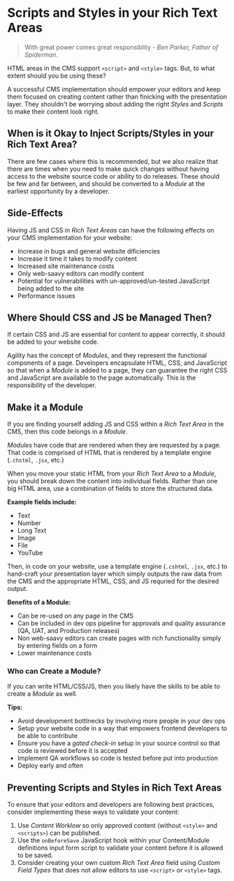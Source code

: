 # Scripts and Styles in your Rich Text Areas

>With great power comes great responsiblity - *Ben Parker, Father of Spiderman*. 

HTML areas in the CMS support `<script>` and `<style>` tags. But, to what extent should you be using these?

A successful CMS implementation should empower your editors and keep them focused on creating content rather than finicking with the presentation layer. They shouldn't be worrying about adding the right *Styles* and *Scripts* to make their content look right.

## When is it Okay to Inject Scripts/Styles in your Rich Text Area?
There are few cases where this is recommended, but we also realize that there are times when you need to make quick changes without having access to the website source code or ability to do releases. These should be few and far between, and should be converted to a *Module* at the earliest opportunity by a developer.


## Side-Effects
Having JS and CSS in *Rich Text Areas* can have the following effects on your CMS implementation for your website:
- Increase in bugs and general website dificiencies
- Increase it time it takes to modify content
- Increased site maintenance costs
- Only web-saavy editors can modify content
- Potential for vulnerabilities with un-approved/un-tested JavaScript being added to the site
- Performance issues


## Where Should CSS and JS be Managed Then?
If certain CSS and JS are essential for content to appear correctly, it should be added to your website code.

Agility has the concept of *Modules*, and they represent the functional components of a page. Developers encapsulate HTML, CSS, and JavaScript so that when a *Module* is added to a page, they can guarantee the right CSS and JavaScript are available to the page automatically. This is the responsibility of the developer.

## Make it a Module
If you are finding yourself adding JS and CSS within a *Rich Text Area* in the CMS, then this code belongs in a *Module*.

*Modules* have code that are rendered when they are requested by a page. That code is comprised of HTML that is rendered by a template engine (`.chstml`, `.jsx`, etc.)

When you move your static HTML from your *Rich Text Area* to a *Module*, you should break down the content into individual fields. Rather than one big HTML area, use a combination of fields to store the structured data.

**Example fields include:**
- Text
- Number
- Long Text
- Image
- File
- YouTube

Then, in code on your website, use a template engine (`.cshtml`, `.jsx`, etc.) to hand-craft your presentation layer which simply outputs the raw data from the CMS and the appropriate HTML, CSS, and JS requried for the desired output.

**Benefits of a Module:**
- Can be re-used on any page in the CMS
- Can be included in dev ops pipeline for approvals and quality assurance (QA, UAT, and Production releases)
- Non web-saavy editors can create pages with rich functionality simply by entering fields on a form
- Lower maintenance costs

### Who can Create a Module?
If you can write HTML/CSS/JS, then you likely have the skills to be able to create a *Module* as well.

**Tips:**
- Avoid development bottlnecks by involving more people in your dev ops
- Setup your website code in a way that empowers frontend developers to be able to contribute
- Ensure you have a *gated check-in* setup in your source control so that code is reviewed before it is accepted
- Implement QA workflows so code is tested before put into production
- Deploy early and often


## Preventing Scripts and Styles in Rich Text Areas
To ensure that your editors and developers are following best practices, consider implementing these ways to validate your content:

1. Use *Content Worklow* so only approved content (without `<style>` and `<scripts>`) can be published.
2. Use the `onBeforeSave` JavaScript hook within your Content/Module definitions input form script to validate your content before it is allowed to be saved.
3. Consider creating your own custom *Rich Text Area* field using *Custom Field Types* that does not allow editors to use `<script>` or `<style>` tags.







